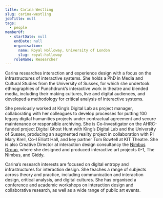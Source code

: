 ```yaml
---
title: Carina Westling
slug: carina-westling
jobTitle: null
tags:
  - people
memberOf:
  - startDate: null
    endDate: null
    organisation:
      name: Royal Holloway, University of London
      slug: royal-holloway
    roleName: Researcher
---
```


Carina researches interaction and experience design with a focus on the infrastructures of interactive systems. She holds a PhD in Media and Cultural Studies from the University of Sussex, for which she undertook ethnographies of Punchdrunk’s interactive work in theatre and blended media, including their making cultures, live and digital audiences, and developed a methodology for critical analysis of interactive systems.

She previously worked at King’s Digital Lab as project manager, collaborating with her colleagues to develop processes for putting 100 legacy digital humanities projects under contractual agreement and secure maintenance or responsible archiving. She is Co-Investigator on the AHRC-funded project Digital Ghost Hunt with King’s Digital Lab and the University of Sussex, producing an augmented reality project in collaboration with PI Mary Krell, Co-I Elliott Hall, and key partner Tom Bowtell at KIT Theatre. She is also Creative Director at interaction design consultancy the [Nimbus Group](http://the-nimbus-group.com/), where she designed and produced interactive art projects 0-1, The Nimbus, and Giddy.

Carina’s research interests are focused on digital entropy and infrastructures for interaction design. She teaches a range of subjects across theory and practice, including communication and interaction design, critical analysis, and digital cultures. She has organised a conference and academic workshops on interaction design and collaborative research, as well as a wide range of public art events.
